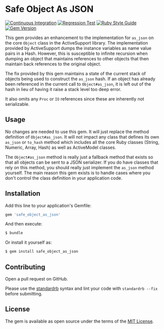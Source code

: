 # Safe Object As JSON

[![Continuous Integration](https://github.com/bdurand/safe_object_as_json/actions/workflows/continuous_integration.yml/badge.svg)](https://github.com/bdurand/safe_object_as_json/actions/workflows/continuous_integration.yml)
[![Regression Test](https://github.com/bdurand/safe_object_as_json/actions/workflows/regression_test.yml/badge.svg)](https://github.com/bdurand/safe_object_as_json/actions/workflows/regression_test.yml)
[![Ruby Style Guide](https://img.shields.io/badge/code_style-standard-brightgreen.svg)](https://github.com/testdouble/standard)
[![Gem Version](https://badge.fury.io/rb/safe_object_as_json.svg)](https://badge.fury.io/rb/safe_object_as_json)

This gem provides an enhancement to the implementation for `as_json` on the core `Object` class in the ActiveSupport library. The implementation provided by ActiveSupport dumps the instance variables as name value pairs in a Hash. However, this is susceptible to infinite recursion when dumping an object that maintains references to other objects that then maintain back references to the original object.

The fix provided by this gem maintains a state of the current stack of objects being used to construct the `as_json` hash. If an object has already been referenced in the current call to `Object#as_json`, it is left out of the hash in lieu of having it raise a stack level too deep error.

It also omits any `Proc` or `IO` references since these are inherently not serializable.

## Usage

No changes are needed to use this gem. It will just replace the method definition of `Object#as_json`. It will not impact any class that defines its own `as_json` or `to_hash` method which includes all the core Ruby classes (String, Numeric, Array, Hash) as well as ActiveModel classes.

The `Object#as_json` method is really just a fallback method that exists so that all objects can be sent to a JSON serializer. If you do have classes that rely on this method, you should really just implement the `as_json` method yourself. The main reason this gem exists is to handle cases where you don't control the class definition in your application code.

## Installation

Add this line to your application's Gemfile:

```ruby
gem 'safe_object_as_json'
```

And then execute:
```bash
$ bundle
```

Or install it yourself as:
```bash
$ gem install safe_object_as_json
```

## Contributing

Open a pull request on GitHub.

Please use the [standardrb](https://github.com/testdouble/standard) syntax and lint your code with `standardrb --fix` before submitting.

## License

The gem is available as open source under the terms of the [MIT License](https://opensource.org/licenses/MIT).
